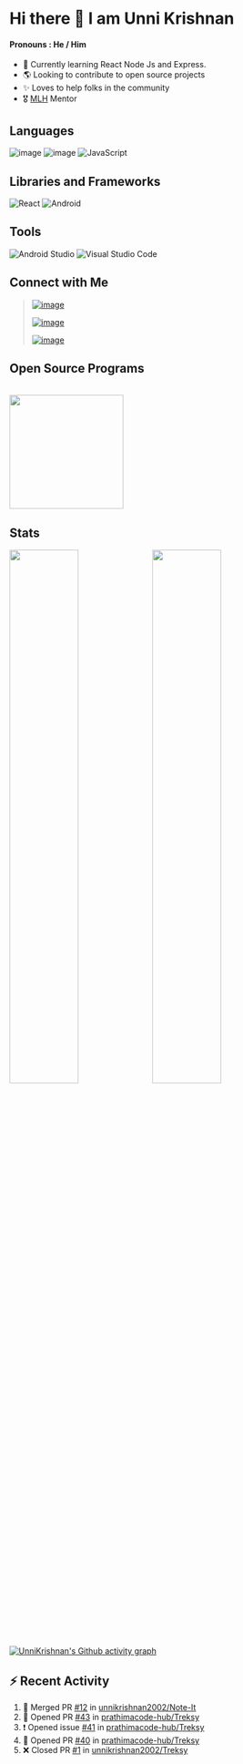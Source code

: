 # Hi there 👋 I am Unni Krishnan
#### Pronouns : He / Him
- 🌱 Currently learning React Node Js and Express.
- :earth_americas:  Looking to contribute to open source projects
- :sparkles:  Loves to help folks in the community
- 🎖️ [MLH](https://github.com/MLH) Mentor

## Languages
![image](https://img.shields.io/badge/Java-ED8B00?style=for-the-badge&logo=java&logoColor=black) ![image](https://img.shields.io/badge/C%2B%2B-00599C?style=for-the-badge&logo=c%2B%2B&logoColor=white)  ![JavaScript](https://img.shields.io/badge/javascript-%23323330.svg?style=for-the-badge&logo=javascript&logoColor=%23F7DF1E)

## Libraries and Frameworks
![React](https://img.shields.io/badge/react-%2320232a.svg?style=for-the-badge&logo=react&logoColor=%2361DAFB) ![Android](https://img.shields.io/badge/Android-3DDC84?style=for-the-badge&logo=android&logoColor=black)

## Tools
![Android Studio](https://img.shields.io/badge/Android%20Studio-3DDC84.svg?style=for-the-badge&logo=android-studio&logoColor=black) ![Visual Studio Code](https://img.shields.io/badge/Visual%20Studio%20Code-0078d7.svg?style=for-the-badge&logo=visual-studio-code&logoColor=purple)

## Connect with Me
> [![image](https://img.shields.io/badge/@Unni_k_-1DA1F2?style=for-the-badge&logo=twitter&logoColor=white)](https://twitter.com/Unni_k_?t=M7amTieGKZiQRHwaHrNEVQ&s=09) 
> 
> [![image](https://img.shields.io/badge/kvunni2002@gmail.com-D14836?style=for-the-badge&logo=gmail&logoColor=white)](mailto:kvunni2002@gmail.com)
>
> [![image](https://img.shields.io/badge/Discord-7289DA?style=for-the-badge&logo=discord&logoColor=white)](https://discords.com/bio/p/unnikrishnan)

## Open Source Programs
</br>
<a href = "https://hacktoberfest.digitalocean.com/">
<img src="https://camo.githubusercontent.com/5a8d352f17e028b08d7afe24eeb3293740bf399826ee1e3726dbae93d685c2b7/68747470733a2f2f6861636b746f626572666573742e6469676974616c6f6365616e2e636f6d2f5f6e7578742f696d672f6c6f676f2d6861636b746f626572666573742d66756c6c2e663432653362312e737667" width="200"/>
</a>

## Stats
<img src="https://github-readme-stats.vercel.app/api?username=unnikrishnan2002&show_icons=true&theme=radical" width=49%/>   <img src="http://github-readme-streak-stats.herokuapp.com?user=unnikrishnan2002&theme=neon-dark&date_format=M%20j%5B%2C%20Y%5D" width=49%/>

[![UnniKrishnan's Github activity graph](https://activity-graph.herokuapp.com/graph?username=unnikrishnan2002&theme=react-dark&area=true)](https://github.com/ashutosh00710/github-readme-activity-graph)

## ⚡ Recent Activity
<!--START_SECTION:activity-->
1. 🎉 Merged PR [#12](https://github.com/unnikrishnan2002/Note-It/pull/12) in [unnikrishnan2002/Note-It](https://github.com/unnikrishnan2002/Note-It)
2. 💪 Opened PR [#43](https://github.com/prathimacode-hub/Treksy/pull/43) in [prathimacode-hub/Treksy](https://github.com/prathimacode-hub/Treksy)
3. ❗️ Opened issue [#41](https://github.com/prathimacode-hub/Treksy/issues/41) in [prathimacode-hub/Treksy](https://github.com/prathimacode-hub/Treksy)
4. 💪 Opened PR [#40](https://github.com/prathimacode-hub/Treksy/pull/40) in [prathimacode-hub/Treksy](https://github.com/prathimacode-hub/Treksy)
5. ❌ Closed PR [#1](https://github.com/unnikrishnan2002/Treksy/pull/1) in [unnikrishnan2002/Treksy](https://github.com/unnikrishnan2002/Treksy)
<!--END_SECTION:activity-->
